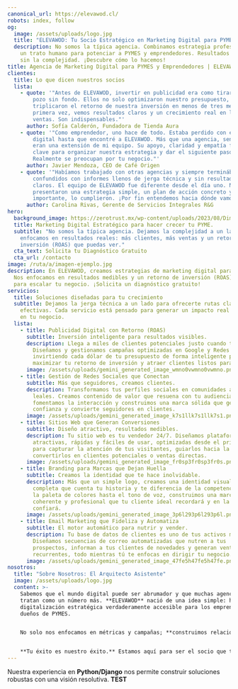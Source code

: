 ```yaml
---
canonical_url: https://elevawod.cl/
robots: index, follow
og:
  image: /assets/uploads/logo.jpg
  title: "ELEVAWOD: Tu Socio Estratégico en Marketing Digital para PYMES"
  description: No somos la típica agencia. Combinamos estrategia profesional con
    un trato humano para potenciar a PYMES y emprendedores. Resultados reales,
    sin la complejidad. ¡Descubre cómo lo hacemos!
title: Agencia de Marketing Digital para PYMES y Emprendedores | ELEVAWOD
clientes:
  title: Lo que dicen nuestros socios
  lista:
    - quote: '"Antes de ELEVAWOD, invertir en publicidad era como tirar dinero a un
        pozo sin fondo. Ellos no solo optimizaron nuestro presupuesto, sino que
        triplicaron el retorno de nuestra inversión en menos de tres meses. Por
        primera vez, vemos resultados claros y un crecimiento real en las
        ventas. Son indispensables."'
      author: Sofía Calderón, Fundadora de Tienda Aura
    - quote: '"Como emprendedor, uno hace de todo. Estaba perdido con el marketing
        digital hasta que encontré a ELEVAWOD. Más que una agencia, sentí que
        eran una extensión de mi equipo. Su apoyo, claridad y empatía fueron
        clave para organizar nuestra estrategia y dar el siguiente paso.
        Realmente se preocupan por tu negocio."'
      author: Javier Mendoza, CEO de Café Origen
    - quote: '"Habíamos trabajado con otras agencias y siempre terminábamos
        confundidos con informes llenos de jerga técnica y sin resultados
        claros. El equipo de ELEVAWOD fue diferente desde el día uno. Nos
        presentaron una estrategia simple, un plan de acción concreto y, lo más
        importante, lo cumplieron. ¡Por fin entendemos hacia dónde vamos!"'
      author: Carolina Rivas, Gerente de Servicios Integrales R&G
hero:
  background_image: https://zerotrust.mx/wp-content/uploads/2023/08/Dimensiones-personalizadas-1000x600-px.jpg
  title: Marketing Digital Estratégico para hacer crecer tu PYME.
  subtitle: "No somos la típica agencia. Dejamos la complejidad a un lado y nos
    enfocamos en resultados reales: más clientes, más ventas y un retorno de
    inversión (ROAS) que puedas ver."
  cta_text: Solicita tu Diagnóstico Gratuito
  cta_url: /contacto
image: /ruta/a/imagen-ejemplo.jpg
description: En ELEVAWOD, creamos estrategias de marketing digital para PYMES.
  Nos enfocamos en resultados medibles y un retorno de inversión (ROAS) real
  para escalar tu negocio. ¡Solicita un diagnóstico gratuito!
servicios:
  title: Soluciones diseñadas para tu crecimiento
  subtitle: Dejamos la jerga técnica a un lado para ofrecerte rutas claras y
    efectivas. Cada servicio está pensado para generar un impacto real y medible
    en tu negocio.
  lista:
    - title: Publicidad Digital con Retorno (ROAS)
      subtitle: Inversión inteligente para resultados visibles.
      description: Llega a miles de clientes potenciales justo cuando te necesitan.
        Diseñamos y gestionamos campañas optimizadas en Google y Redes Sociales,
        invirtiendo cada dólar de tu presupuesto de forma inteligente para
        maximizar tu retorno de inversión y atraer clientes listos para comprar.
      image: /assets/uploads/gemini_generated_image_wmno0vwmno0vwmno.png
    - title: Gestión de Redes Sociales que Conectan
      subtitle: Más que seguidores, creamos clientes.
      description: Transformamos tus perfiles sociales en comunidades activas y
        leales. Creamos contenido de valor que resuena con tu audiencia,
        fomentamos la interacción y construimos una marca sólida que genera
        confianza y convierte seguidores en clientes.
      image: /assets/uploads/gemini_generated_image_k7s1llk7s1llk7s1.png
    - title: Sitios Web que Generan Conversiones
      subtitle: Diseño atractivo, resultados medibles.
      description: Tu sitio web es tu vendedor 24/7. Diseñamos plataformas web
        atractivas, rápidas y fáciles de usar, optimizadas desde el primer día
        para capturar la atención de tus visitantes, guiarlos hacia la acción y
        convertirlos en clientes potenciales o ventas directas.
      image: /assets/uploads/gemini_generated_image_fr0sp3fr0sp3fr0s.png
    - title: Branding para Marcas que Dejan Huella
      subtitle: Creamos la identidad que te hace inolvidable.
      description: Más que un simple logo, creamos una identidad visual y verbal
        completa que cuenta tu historia y te diferencia de la competencia. Desde
        la paleta de colores hasta el tono de voz, construimos una marca
        coherente y profesional que tu cliente ideal recordará y en la que
        confiará.
      image: /assets/uploads/gemini_generated_image_3p6l293p6l293p6l.png
    - title: Email Marketing que Fideliza y Automatiza
      subtitle: El motor automático para nutrir y vender.
      description: Tu base de datos de clientes es uno de tus activos más valiosos.
        Diseñamos secuencias de correo automatizadas que nutren a tus
        prospectos, informan a tus clientes de novedades y generan ventas
        recurrentes, todo mientras tú te enfocas en dirigir tu negocio.
      image: /assets/uploads/gemini_generated_image_47fe5h47fe5h47fe.png
nosotros:
  title: "Sobre Nosotros: El Arquitecto Asistente"
  image: /assets/uploads/logo.jpg
  content: >-
    Sabemos que el mundo digital puede ser abrumador y que muchas agencias te
    tratan como un número más. **ELEVAWOD** nació de una idea simple: hacer la
    digitalización estratégica verdaderamente accesible para los emprendedores y
    dueños de PYMES.


    No solo nos enfocamos en métricas y campañas; **construimos relaciones**. Somos un equipo de estrategas y creativos que se involucra de verdad con tu negocio, porque entendemos el esfuerzo que hay detrás de cada emprendimiento. Creemos que la colaboración y la empatía son las herramientas más poderosas para lograr resultados extraordinarios.


    **Tu éxito es nuestro éxito.** Estamos aquí para ser el socio que te acompaña, te entiende y te ayuda a escalar.
---
```

Nuestra experiencia en **Python/Django** nos permite construir soluciones robustas con una visión resolutiva. **TEST**
